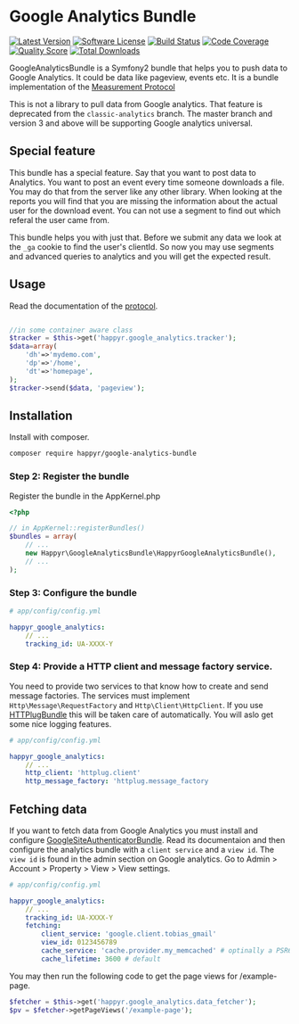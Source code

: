 Google Analytics Bundle
=======================

[![Latest Version](https://img.shields.io/github/release/Happyr/GoogleAnalyticsBundle.svg?style=flat-square)](https://github.com/Happyr/GoogleAnalyticsBundle/releases)
[![Software License](https://img.shields.io/badge/license-MIT-brightgreen.svg?style=flat-square)](LICENSE)
[![Build Status](https://img.shields.io/travis/Happyr/GoogleAnalyticsBundle.svg?style=flat-square)](https://travis-ci.org/Happyr/GoogleAnalyticsBundle)
[![Code Coverage](https://img.shields.io/scrutinizer/coverage/g/Happyr/GoogleAnalyticsBundle.svg?style=flat-square)](https://scrutinizer-ci.com/g/Happyr/GoogleAnalyticsBundle)
[![Quality Score](https://img.shields.io/scrutinizer/g/Happyr/GoogleAnalyticsBundle.svg?style=flat-square)](https://scrutinizer-ci.com/g/Happyr/GoogleAnalyticsBundle)
[![Total Downloads](https://img.shields.io/packagist/dt/happyr/google-analytics-bundle.svg?style=flat-square)](https://packagist.org/packages/happyr/google-analytics-bundle)

GoogleAnalyticsBundle is a Symfony2 bundle that helps you to push data to Google Analytics.
It could be data like pageview, events etc. It is a bundle implementation of
the [Measurement Protocol][devguide]

This is not a library to pull data from Google analytics. That feature is deprecated from the `classic-analytics` branch.
The master branch and version 3 and above will be supporting Google analytics universal.

## Special feature

This bundle has a special feature. Say that you want to post data to Analytics. You want to post an event every time someone downloads a file. You may do that from the server like any other library. When looking at the reports you will find that you are missing the information about the actual user for the download event. You can not use a segment to find out which referal the user came from. 

This bundle helps you with just that. Before we submit any data we look at the `_ga` cookie to find the user's clientId. So now you may use segments and advanced queries to analytics and you will get the expected result. 

## Usage

Read the documentation of the [protocol][devguide].

``` php

//in some container aware class
$tracker = $this->get('happyr.google_analytics.tracker');
$data=array(
    'dh'=>'mydemo.com',
    'dp'=>'/home',
    'dt'=>'homepage',
);
$tracker->send($data, 'pageview');

```

## Installation

Install with composer.


``` bash
composer require happyr/google-analytics-bundle
```

### Step 2: Register the bundle

Register the bundle in the AppKernel.php

```php
<?php

// in AppKernel::registerBundles()
$bundles = array(
    // ...
    new Happyr\GoogleAnalyticsBundle\HappyrGoogleAnalyticsBundle(),
    // ...
);
```

### Step 3: Configure the bundle

``` yaml
# app/config/config.yml

happyr_google_analytics:
    // ...
    tracking_id: UA-XXXX-Y
```

### Step 4: Provide a HTTP client and message factory service. 

You need to provide two services to that know how to create and send message factories. The services must implement
`Http\Message\RequestFactory` and `Http\Client\HttpClient`. If you use [HTTPlugBundle](https://github.com/php-http/HttplugBundle)
 this will be taken care of automatically. You will aslo get some nice logging features. 

``` yaml
# app/config/config.yml

happyr_google_analytics:
    // ...
    http_client: 'httplug.client'
    http_message_factory: 'httplug.message_factory
```

## Fetching data

If you want to fetch data from Google Analytics you must install and configure [GoogleSiteAuthenticatorBundle][siteAuth]. Read its documentaion and then configure the analytics bundle with a `client service` and a `view id`. The `view id` is found in the admin section on Google analytics. Go to Admin > Account > Property > View > View settings. 

``` yaml
# app/config/config.yml

happyr_google_analytics:
    // ...
    tracking_id: UA-XXXX-Y
    fetching:
        client_service: 'google.client.tobias_gmail'
        view_id: 0123456789
        cache_service: 'cache.provider.my_memcached' # optinally a PSR6 cache service
        cache_lifetime: 3600 # default
```

You may then run the following code to get the page views for /example-page.

``` php
$fetcher = $this->get('happyr.google_analytics.data_fetcher');
$pv = $fetcher->getPageViews('/example-page');
```


[devguide]: https://developers.google.com/analytics/devguides/collection/protocol/v1/devguide
[siteAuth]: https://github.com/Happyr/GoogleSiteAuthenticatorBundle
